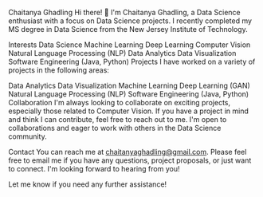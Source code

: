 Chaitanya Ghadling
Hi there! 👋 I'm Chaitanya Ghadling, a Data Science enthusiast with a focus on Data Science projects. I recently completed my MS degree in Data Science from the New Jersey Institute of Technology.

Interests
Data Science
Machine Learning
Deep Learning
Computer Vision
Natural Language Processing (NLP)
Data Analytics
Data Visualization
Software Engineering (Java, Python)
Projects
I have worked on a variety of projects in the following areas:

Data Analytics
Data Visualization
Machine Learning
Deep Learning (GAN)
Natural Language Processing (NLP)
Software Engineering (Java, Python)
Collaboration
I'm always looking to collaborate on exciting projects, especially those related to Computer Vision. If you have a project in mind and think I can contribute, feel free to reach out to me. I'm open to collaborations and eager to work with others in the Data Science community.

Contact
You can reach me at chaitanyaghadling@gmail.com. Please feel free to email me if you have any questions, project proposals, or just want to connect. I'm looking forward to hearing from you!

Let me know if you need any further assistance!
